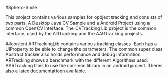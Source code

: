 #Sphero-Smile

This project contains various samples for opbject tracking and consists of two parts. A Desktop Java CV Sample and a Android Project using a common OpenCV interface.
The CVTracking Lib project is the common interface, used by the ARTracking and the AARTracking projects.

##content
ARTrackingLib contains various tracking classes. Each has a UIProperty to be able to change the parameters. The common super class Abstract tracker also holds performance and debug information.
ARTracking shows a benchmark with the different Algorithms used.
AARTracking tries to use the common library in an android project.
Theres also a latex documentatioon available.